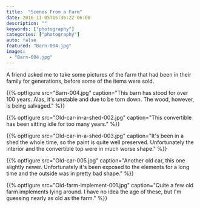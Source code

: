 ```yaml
---
title:  "Scenes From a Farm"
date: 2016-11-05T15:36:22-06:00
description: ""
keywords: ["photography"]
categories: ["photography"]
auto: false
featured: "Barn-004.jpg"
images: 
 - "Barn-004.jpg"
---
```


A friend asked me to take some pictures of the farm that had been in their family for generations, before some of the items were sold.

{{% optfigure src="Barn-004.jpg" caption="This barn has stood for over 100 years. Alas, it's unstable and due to be torn down. The wood, however, is being salvaged." %}}

{{% optfigure src="Old-car-in-a-shed-002.jpg" caption="This convertible has been sitting idle for too many years." %}}

{{% optfigure src="Old-car-in-a-shed-003.jpg" caption="It's been in a shed the whole time, so the paint is quite well preserved. Unfortunately the interior and the convertible top were in much worse shape." %}}

{{% optfigure src="Old-car-005.jpg" caption="Another old car, this one slightly newer. Unfortunately it's been exposed to the elements for a long time and the outside was in pretty bad shape." %}}

{{% optfigure src="Old-farm-implement-001.jpg" caption="Quite a few old farm implements lying around. I have no idea the age of these, but I'm guessing nearly as old as the farm." %}}
